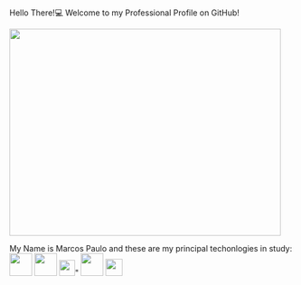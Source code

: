 Hello There!💻
Welcome to my Professional Profile on GitHub!

<img src="https://media.giphy.com/media/oBYB0gqUy3xxBf89aT/giphy.gif" width="480" height="366" frameBorder="0" class="giphy-embed" allowFullScreen>

My Name is Marcos Paulo and these are
my principal techonlogies in study: <br>
<img src ="https://upload.wikimedia.org/wikipedia/commons/thumb/9/99/Unofficial_JavaScript_logo_2.svg/260px-Unofficial_JavaScript_logo_2.svg.png" width ="40">
<img src="https://upload.wikimedia.org/wikipedia/commons/thumb/6/61/HTML5_logo_and_wordmark.svg/1200px-HTML5_logo_and_wordmark.svg.png" width ="40">
<img src="https://upload.wikimedia.org/wikipedia/commons/thumb/d/d5/CSS3_logo_and_wordmark.svg/1452px-CSS3_logo_and_wordmark.svg.png" width="28">" 
<img src="https://plugins.jetbrains.com/files/6098/351655/icon/pluginIcon.svg" width="40">
<img src="https://upload.wikimedia.org/wikipedia/commons/thumb/a/a7/React-icon.svg/1200px-React-icon.svg.png" width ="30">
